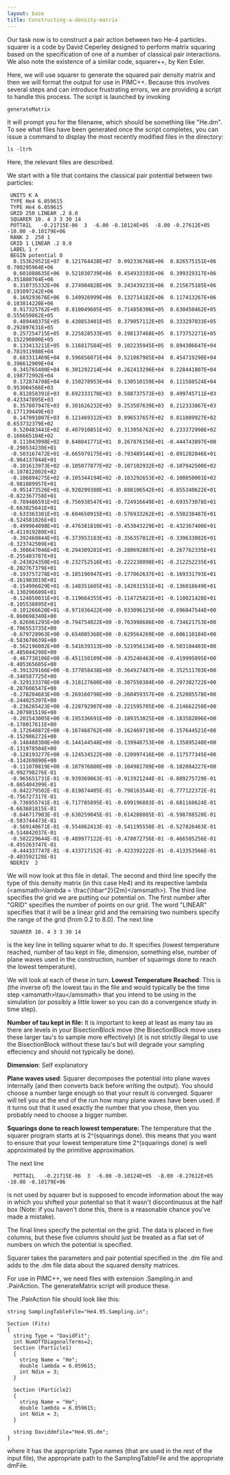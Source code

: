 ```yaml
---
layout: base
title: Constructing-a-density-matrix
---
```


Our task now is to construct a pair action between two He-4 particles.
squarer is a code by David Ceperley designed to perform matrix squaring
based on the specification of one of a number of classical pair
interactions. We also note the existence of a similar code, squarer++,
by Ken Esler.

Here, we will use squarer to generate the squared pair density matrix
and then we will format the output for use in PIMC++. Because this
involves several steps and can introduce frustrating errors, we are
providing a script to handle this process. The script is launched by
invoking

    generateMatrix

It will prompt you for the filename, which should be something like
"He.dm". To see what files have been generated once the script
completes, you can issue a command to display the most recently modified
files in the directory:

    ls -ltrh

Here, the relevant files are described.

We start with a file that contains the classical pair potential between
two particles:

     UNITS K A 
     TYPE He4 6.059615 
     TYPE He4 6.059615 
     GRID 250 LINEAR .2 8.0 
     SQUARER 10. 4 3 3 30 14 
     POTTAIL   -0.21715E-06  3  -6.00 -0.10124E+05  -8.00 -0.27612E+05 -10.00 -0.10179E+06
     RANK 2  250 1
     GRID 1 LINEAR .2 8.0 
     LABEL 1 r
     BEGIN potential 0
      0.153629521E+07  0.121764428E+07  0.992336768E+06  0.826575151E+06  0.700295964E+06
      0.601088635E+06  0.521030739E+06  0.454933193E+06  0.399319317E+06  0.351808764E+06
      0.310735332E+06  0.274904828E+06  0.243439233E+06  0.215675185E+06  0.191097242E+06
      0.169293676E+06  0.149926999E+06  0.132714182E+06  0.117413267E+06  0.103814220E+06
      0.917325762E+05  0.810049605E+05  0.714858306E+05  0.630450462E+05  0.555659862E+05
      0.489440375E+05  0.430853401E+05  0.379057112E+05  0.333297033E+05  0.292897631E+05
      0.257254715E+05  0.225828533E+05  0.198137468E+05  0.173752271E+05  0.152290800E+05
      0.133413211E+05  0.116817584E+05  0.102235945E+05  0.894306647E+04  0.781911988E+04
      0.683311469E+04  0.596856071E+04  0.521087985E+04  0.454719298E+04  0.396612909E+04
      0.345765480E+04  0.301292214E+04  0.262413296E+04  0.228441807E+04  0.198772992E+04
      0.172874708E+04  0.150278953E+04  0.130510159E+04  0.111588524E+04  0.953004566E+03
      0.812858391E+03  0.692333170E+03  0.588737573E+03  0.499745711E+03  0.423347895E+03
      0.357807947E+03  0.301626232E+03  0.253507639E+03  0.212333867E+03  0.177139449E+03
      0.147091007E+03  0.121469312E+03  0.996537657E+02  0.811089927E+02  0.653732379E+02
      0.520483441E+02  0.407910851E+02  0.313056762E+02  0.233372998E+02  0.166665104E+02
      0.111043998E+02  0.648841771E+01  0.267876156E+01 -0.444743897E+00 -0.298534230E+01
     -0.503167472E+01 -0.665979175E+01 -0.793489144E+01 -0.891282046E+01 -0.964137044E+01
     -0.101613973E+02 -0.105077877E+02 -0.107102932E+02 -0.107942500E+02 -0.107812002E+02
     -0.106894275E+02 -0.105344194E+02 -0.103292653E+02 -0.100850001E+02 -0.981089957E+01
     -0.951473526E+01 -0.920299380E+01 -0.888106542E+01 -0.855340622E+01 -0.822367758E+01
     -0.789486591E+01 -0.756938547E+01 -0.724916649E+01 -0.693573078E+01 -0.663025641E+01
     -0.633363301E+01 -0.604650915E+01 -0.576933262E+01 -0.550238487E+01 -0.524581026E+01
     -0.499964098E+01 -0.476381810E+01 -0.453843229E+01 -0.432367400E+01 -0.411919280E+01
     -0.392460844E+01 -0.373953183E+01 -0.356357012E+01 -0.339633082E+01 -0.323742509E+01
     -0.308647046E+01 -0.294309281E+01 -0.280692807E+01 -0.267762335E+01 -0.255483787E+01
     -0.243824350E+01 -0.232752516E+01 -0.222238098E+01 -0.212252235E+01 -0.202767379E+01
     -0.193757278E+01 -0.185196947E+01 -0.177062637E+01 -0.169331793E+01 -0.161983019E+01
     -0.154996029E+01 -0.148351605E+01 -0.142031551E+01 -0.136018649E+01 -0.130296609E+01
     -0.124850031E+01 -0.119664355E+01 -0.114725821E+01 -0.110021428E+01 -0.105538895E+01
     -0.101266620E+01 -0.971936422E+00 -0.933096125E+00 -0.896047544E+00 -0.860698340E+00
     -0.826961295E+00 -0.794754022E+00 -0.763998686E+00 -0.734621753E+00 -0.706553735E+00
     -0.679728963E+00 -0.654085368E+00 -0.629564269E+00 -0.606110184E+00 -0.583670639E+00
     -0.562196002E+00 -0.541639313E+00 -0.521956134E+00 -0.503104403E+00 -0.485044298E+00
     -0.467738106E+00 -0.451150109E+00 -0.435246463E+00 -0.419995095E+00 -0.405365605E+00
     -0.391329166E+00 -0.377858438E+00 -0.364927487E+00 -0.352511703E+00 -0.340587725E+00
     -0.329133378E+00 -0.318127600E+00 -0.307550384E+00 -0.297382722E+00 -0.287606547E+00
     -0.278204683E+00 -0.269160798E+00 -0.260459357E+00 -0.252085578E+00 -0.244025397E+00
     -0.236265423E+00 -0.228792907E+00 -0.221595705E+00 -0.214662250E+00 -0.207981519E+00
     -0.201543005E+00 -0.195336691E+00 -0.189353025E+00 -0.183582896E+00 -0.178017611E+00
     -0.172648872E+00 -0.167468762E+00 -0.162469719E+00 -0.157644521E+00 -0.152986272E+00
     -0.148488380E+00 -0.144144548E+00 -0.139948753E+00 -0.135895240E+00 -0.131978504E+00
     -0.128193277E+00 -0.124534522E+00 -0.120997416E+00 -0.117577345E+00 -0.114269890E+00
     -0.111070819E+00 -0.107976080E+00 -0.104981789E+00 -0.102084227E+00 -0.992798276E-01
     -0.965651731E-01 -0.939369863E-01 -0.913921244E-01 -0.889275729E-01 -0.865404399E-01
     -0.842279502E-01 -0.819874405E-01 -0.798163544E-01 -0.777122372E-01 -0.756727317E-01
     -0.736955741E-01 -0.717785895E-01 -0.699196883E-01 -0.681168624E-01 -0.663681815E-01
     -0.646717903E-01 -0.630259045E-01 -0.614288085E-01 -0.598788520E-01 -0.583744473E-01
     -0.569140671E-01 -0.554962413E-01 -0.541195550E-01 -0.527826463E-01 -0.514842037E-01
     -0.502229644E-01 -0.489977122E-01 -0.478072756E-01 -0.466505256E-01 -0.455263747E-01
     -0.444337747E-01 -0.433717152E-01 -0.423392222E-01 -0.413353566E-01 -0.403592128E-01
     NDERIV  2

We will now look at this file in detail. The second and third line
specify the type of this density matrix (in this case He4) and its
respective lambda (\<amsmath\>\\lambda =
\\frac{\\hbar\^2}{2m}\</amsmath\>). The third line specifies the grid we
are putting our potential on. The first number after "GRID" specifies
the number of points on our grid. The word "LINEAR" specifies that it
will be a linear grid and the remaining two numbers specify the range of
the grid (from 0.2 to 8.0). The next line

     SQUARER 10. 4 3 3 30 14 

is the key line in telling squarer what to do. It specifies (lowest
temperature reached, number of tau kept in file, dimension, something
else, number of plane waves used in the construction, number of
squarings done to reach the lowest temperature).

We will look at each of these in turn. **Lowest Temperature Reached**:
This is (the inverse of) the lowest tau in the file and would typically
be the time step \<amsmath\>\\tau\</amsmath\> that you intend to be
using in the simulation (or possibly a little lower so you can do a
convergence study in time step).

**Number of tau kept in file:** It is important to keep at least as many
tau as there are levels in your BisectionBlock move (the BisectionBlock
move uses these larger tau's to sample more effectively) (it is not
strictly illegal to use the BisectionBlock without these tau's but will
degrade your sampling effeciency and should not typically be done).

**Dimension**: Self explanatory

**Plane waves used**: Squarer decomposes the potential into plane waves
internally (and then converts back before writing the output). You
should choose a number large enough so that your result is converged.
Squarer will tell you at the end of the run how many plane waves have
been used. If it turns out that it used exactly the number that you
chose, then you probably need to choose a bigger number.

**Squarings done to reach lowest temperature:** The temperature that the
squarer program starts at is 2\^(squarings done). this means that you
want to ensure that your lowest temperature time 2\^(squarings done) is
well approximated by the primitive approximation.

The next line

      POTTAIL   -0.21715E-06  3  -6.00 -0.10124E+05  -8.00 -0.27612E+05 -10.00 -0.10179E+06 

is not used by squarer but is supposed to encode information about the
way in which you shifted your potential so that it wasn't discontinuous
at the half box (Note: if you haven't done this, there is a reasonable
chance you've made a mistake).

The final lines specify the potential on the grid. The data is placed in
five columns, but these five columns should just be treated as a flat
set of numbers on which the potential is specified.

Squarer takes the parameters and pair potential specified in the .dm
file and adds to the .dm file data about the squared density matrices.

For use in PIMC++, we need files with extension .Sampling.in and
.PairAction. The generateMatrix script will produce these.

The .PairAction file should look like this:

    string SamplingTableFile="He4.95.Sampling.in";

    Section (Fits)
    {
      string Type = "DavidFit";
      int NumOffDiagonalTerms=2;
      Section (Particle1)
      {
        string Name = "He";
        double lambda = 6.059615;
        int Ndim = 3;
      }

      Section (Particle2)
      {
        string Name = "He";
        double lambda = 6.059615;
        int Ndim = 3;
      }

      string Daviddmfile="He4.95.dm";
    }

where it has the appropriate Type names (that are used in the rest of
the input file), the appropriate path to the SamplingTableFile and the
appropriate dmFile.
